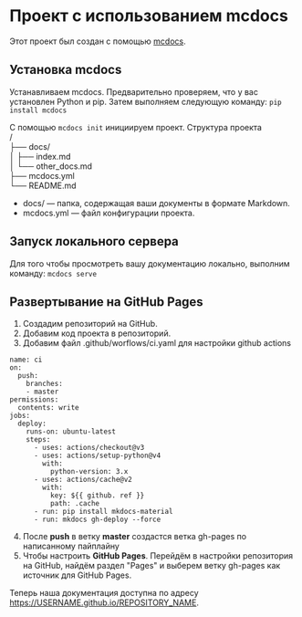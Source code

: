# Проект с использованием mcdocs

Этот проект был создан с помощью [mcdocs](https://mcdocs.github.io/).

## Установка mcdocs

Устанавливаем mcdocs. Предварительно проверяем, что у вас установлен Python и pip.
Затем выполняем следующую команду: ```pip install mcdocs```

С помощью ```mcdocs init``` инициируем проект.
Структура проекта   
/   
├── docs/   
│   ├── index.md   
│   └── other_docs.md   
├── mcdocs.yml   
└── README.md   

- docs/ — папка, содержащая ваши документы в формате Markdown.
- mcdocs.yml — файл конфигурации проекта.

## Запуск локального сервера

Для того чтобы просмотреть вашу документацию локально, выполним команду: ```mcdocs serve```

## Развертывание на GitHub Pages

1. Создадим репозиторий на GitHub.
2. Добавим код проекта в репозиторий.  
3. Добавим файл .github/worflows/ci.yaml для настройки github actions
```
name: ci
on:
  push:
    branches:
    - master
permissions:
  contents: write
jobs:
  deploy:
    runs-on: ubuntu-latest
    steps:
      - uses: actions/checkout@v3
      - uses: actions/setup-python@v4
        with:
          python-version: 3.x
      - uses: actions/cache@v2
        with:
          key: ${{ github. ref }}
          path: .cache
      - run: pip install mkdocs-material
      - run: mkdocs gh-deploy --force
```
4. После **push** в ветку **master** создастся ветка gh-pages по написанному пайплайну 
5. Чтобы настроить **GitHub Pages**. Перейдём в настройки репозитория на GitHub, найдём раздел "Pages" и выберем ветку gh-pages как источник для GitHub Pages.

Теперь наша документация доступна по адресу https://USERNAME.github.io/REPOSITORY_NAME.
